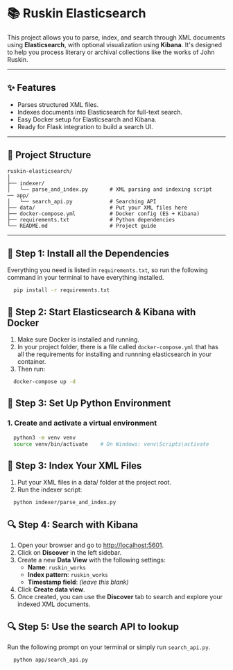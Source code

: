 # 📚 Ruskin Elasticsearch

This project allows you to parse, index, and search through XML documents using **Elasticsearch**, with optional visualization using **Kibana**. It's designed to help you process literary or archival collections like the works of John Ruskin.

---

## ✨ Features

- Parses structured XML files.
- Indexes documents into Elasticsearch for full-text search.
- Easy Docker setup for Elasticsearch and Kibana.
- Ready for Flask integration to build a search UI.

---

## 📁 Project Structure
```
ruskin-elasticsearch/
│
├── indexer/
│   └── parse_and_index.py       # XML parsing and indexing script
── app/
│   └── search_api.py            # Searching API
├── data/                        # Put your XML files here
├── docker-compose.yml           # Docker config (ES + Kibana)
├── requirements.txt             # Python dependencies
└── README.md                    # Project guide
```
---

## 📌 Step 1: Install all the Dependencies
Everything you need is listed in `requirements.txt`, so run the following command in your terminal to have everything installed.
```bash
  pip install -r requirements.txt
```

## 🐳 Step 2: Start Elasticsearch & Kibana with Docker

1. Make sure Docker is installed and running.
2. In your project folder, there is a file called `docker-compose.yml` that has all the requirements for installing and runnning elasticsearch in your container.
3. Then run:

```bash
  docker-compose up -d
```

## 🐍 Step 3: Set Up Python Environment
### 1. Create and activate a virtual environment

```bash
  python3 -m venv venv
  source venv/bin/activate    # On Windows: venv\Scripts\activate
```

## 📄 Step 3: Index Your XML Files
1. Put your XML files in a data/ folder at the project root.
2. Run the indexer script:

```bash
  python indexer/parse_and_index.py
```

## 🔍 Step 4: Search with Kibana
1. Open your browser and go to [http://localhost:5601](http://localhost:5601).
2. Click on **Discover** in the left sidebar.
3. Create a new **Data View** with the following settings:
   - **Name**: `ruskin_works`
   - **Index pattern**: `ruskin_works`
   - **Timestamp field**: *(leave this blank)*
4. Click **Create data view**.
5. Once created, you can use the **Discover** tab to search and explore your indexed XML documents.

## 🔍 Step 5: Use the search API to lookup
Run the following prompt on your terminal or simply run `search_api.py`.
```bash
  python app/search_api.py
```
